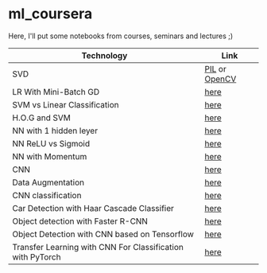 # ml_coursera

Here, I'll put some notebooks from courses, seminars and lectures ;)


| Technology  |  Link  |
| ------------------- | ------------------- |
| SVD | [PIL](https://github.com/ParshinAD/ml_coursera/blob/2db11182b523bcff70ca5b8a7aefe6981ecea4b3/IBM%20CV/2.4.1_Gemetric_trasfroms_PIL_SVD.ipynb) or [OpenCV](https://github.com/ParshinAD/ml_coursera/blob/2db11182b523bcff70ca5b8a7aefe6981ecea4b3/IBM%20CV/2.4.2_Gemetric_trasfroms_OpenCV_SVD.ipynb)|
| LR With Mini-Batch GD | [here](https://github.com/ParshinAD/ml_coursera/blob/2db11182b523bcff70ca5b8a7aefe6981ecea4b3/IBM%20CV/2.6.2_Logistic_Regression_With_Mini-Batch_Gradient_Descent.ipynb) |
| SVM vs Linear Classification | [here](https://github.com/ParshinAD/ml_coursera/blob/2db11182b523bcff70ca5b8a7aefe6981ecea4b3/IBM%20CV/2.6.4_Support_Vector_Machines_vs_Vanilla_Linear_Classifier.ipynb) |
| H.O.G and SVM | [here](https://github.com/ParshinAD/ml_coursera/blob/2db11182b523bcff70ca5b8a7aefe6981ecea4b3/IBM%20CV/2.6.5_train-classification-svm-hog.ipynb) |
| NN with 1 hidden leyer | [here](https://github.com/ParshinAD/ml_coursera/blob/2db11182b523bcff70ca5b8a7aefe6981ecea4b3/IBM%20CV/2.7.1_Simple_Neural_Network_for_XOR.ipynb) |
| NN ReLU vs Sigmoid | [here](https://github.com/ParshinAD/ml_coursera/blob/2db11182b523bcff70ca5b8a7aefe6981ecea4b3/IBM%20CV/2.7.2_Neural_Network_RELU_vs_Sigmoid.ipynb) |
| NN with Momentum | [here](https://github.com/ParshinAD/ml_coursera/blob/2db11182b523bcff70ca5b8a7aefe6981ecea4b3/IBM%20CV/2.7.3_Training_a_Neural_Network_with_Momentum.ipynb) |
| CNN | [here](https://github.com/ParshinAD/ml_coursera/blob/2db11182b523bcff70ca5b8a7aefe6981ecea4b3/IBM%20CV/2.7.4_CNN.ipynb) |
| Data Augmentation | [here](https://github.com/ParshinAD/ml_coursera/blob/2db11182b523bcff70ca5b8a7aefe6981ecea4b3/IBM%20CV/2.7.5_Data_Augmentation.ipynb) |
| CNN classification | [here](https://github.com/ParshinAD/ml_coursera/blob/7a3f3ab04c5827e9e4864614d518dd1567094043/IBM%20CV/2.7.6_train-classification-cnn-pytorch.ipynb) |
| Car Detection with Haar Cascade Classifier | [here](https://github.com/ParshinAD/ml_coursera/blob/7a3f3ab04c5827e9e4864614d518dd1567094043/IBM%20CV/2.8.1_use-objectdetection-haar-car.ipynb) |
| Object detection with Faster R-CNN | [here](https://github.com/ParshinAD/ml_coursera/blob/7a3f3ab04c5827e9e4864614d518dd1567094043/IBM%20CV/2.8.2_use-objectdetection-faster-r-cnn.ipynb) |
| Object Detection with CNN based on Tensorflow | [here](https://github.com/ParshinAD/ml_coursera/blob/7a3f3ab04c5827e9e4864614d518dd1567094043/IBM%20CV/2.8.3_train-objectdetection-cnn-tensorflow.ipynb) |
| Transfer Learning with CNN For Classification with PyTorch | [here](https://github.com/ParshinAD/ml_coursera/blob/7a3f3ab04c5827e9e4864614d518dd1567094043/IBM%20CV/FINAL_train-classification-cnn-pytorch.ipynb) |
